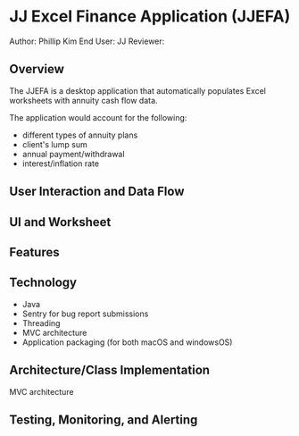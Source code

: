 # JJ Excel Finance Application (JJEFA)

Author: Phillip Kim 
End User: JJ 
Reviewer: 

## Overview

The JJEFA is a desktop application that automatically populates Excel worksheets with annuity cash flow data. 

The application would account for the following:

- different types of annuity plans
- client's lump sum
- annual payment/withdrawal
- interest/inflation rate

## User Interaction and Data Flow

## UI and Worksheet

## Features

## Technology

- Java
- Sentry for bug report submissions
- Threading
- MVC architecture
- Application packaging (for both macOS and windowsOS)

## Architecture/Class Implementation

MVC architecture

## Testing, Monitoring, and Alerting
